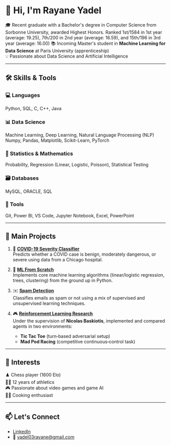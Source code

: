 # 👋 Hi, I'm Rayane Yadel
  
🎓 Recent graduate with a Bachelor's degree in Computer Science from Sorbonne University, awarded Highest Honors. Ranked 1st/1584 in 1st year (average: 19.25), 7th/200 in 2nd year (average: 16.59), and 15th/196 in 3rd year (average: 16.00) 
📚 Incoming Master's student in **Machine Learning for Data Science** at Paris University (apprenticeship)   
💡 Passionate about Data Science and Artificial Intelligence

---
## 🛠️ Skills & Tools

### 💻 Languages  
Python, SQL, C, C++, Java

### 📊 Data Science  
Machine Learning, Deep Learning, Natural Language Processing (NLP)  
Numpy, Pandas, Matplotlib, Scikit-Learn, PyTorch

### 📐 Statistics & Mathematics  
Probability, Regression (Linear, Logistic, Poisson), Statistical Testing

### 🗃️ Databases  
MySQL, ORACLE, SQL

### 🧰 Tools  
Git, Power BI, VS Code, Jupyter Notebook, Excel, PowerPoint

---

## 🚀 Main Projects

1. 🦠 **[COVID-19 Severity Classifier](https://github.com/RayaneYadel/covid-severity-classification)**  
   Predicts whether a COVID case is benign, moderately dangerous, or severe using data from a Chicago hospital.  

2. 📘 **[ML From Scratch](https://github.com/RayaneYadel/ml-from-scratch)**  
   Implements core machine learning algorithms (linear/logistic regression, trees, clustering) from the ground up in Python.  

3. ✉️ **[Spam Detection](https://github.com/RayaneYadel/spam-detection)**  
   Classifies emails as spam or not using a mix of supervised and unsupervised learning techniques.  

4. 🎮 **[Reinforcement Learning Research](https://github.com/RayaneYadel/reinforcement-learning)**  
   Under the supervision of **Nicolas Baskiotis**, implemented and compared agents in two environments:  
   - **Tic Tac Toe** (turn‑based adversarial setup)  
   - **Mad Pod Racing** (competitive continuous‑control task)

---

## 🧠 Interests

♟️ Chess player (1600 Elo)  
🏃‍♂️ 12 years of athletics  
🎮 Passionate about video games and game AI  
👨‍🍳 Cooking enthusiast

---

## 📫 Let's Connect

- [LinkedIn](https://www.linkedin.com/in/rayane-yadel-36116a24a/)  
- 📧 yadel03rayane@gmail.com  

